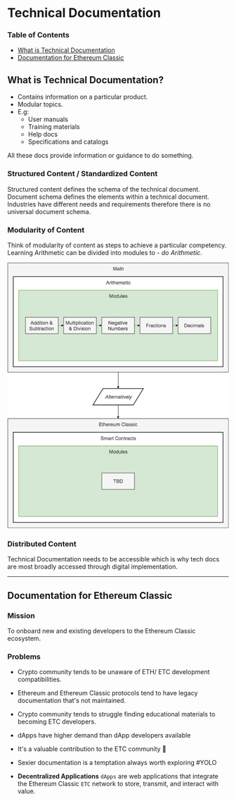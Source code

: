 #  Technical Documentation

### Table of Contents

* [What is Technical Documentation](#anchor1)
* [Documentation for Ethereum Classic](#anchor2)



## <a name="anchor1"></a>What is Technical Documentation?

* Contains information on a particular product.
* Modular topics.
* E.g:
  * User manuals
  * Training materials
  * Help docs
  * Specifications and catalogs

All these docs provide information or guidance to do something.

### Structured Content / Standardized Content

Structured content defines the schema of the technical document. Document schema defines the elements within a technical document. Industries have different needs and requirements therefore there is no universal document schema.

### Modularity of Content

Think of modularity of content as steps to achieve a particular competency. Learning Arithmetic can be divided into modules to - *do Arithmetic*.

![doc-schema-example.png](media/case-study/doc-schema-example.png)

### Distributed Content

Technical Documentation needs to be accessible which is why tech docs are most broadly accessed through digital implementation.

---


## <a name="anchor2"></a>Documentation for Ethereum Classic

### Mission

To onboard new and existing developers to the Ethereum Classic ecosystem.

### Problems

* Crypto community tends to be unaware of ETH/ ETC development compatibilities.
* Ethereum and Ethereum Classic protocols tend to have legacy documentation that's not maintained.
* Crypto community tends to struggle finding educational materials to becoming ETC developers.
* dApps have higher demand than dApp developers available
* It's a valuable contribution to the ETC community 💚
* Sexier documentation is a temptation always worth exploring #YOLO



* **Decentralized Applications** `dApps` are web applications that integrate the Ethereum Classic `ETC` network to store, transmit, and interact with value.

